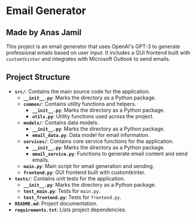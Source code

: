 # Email Generator

## Made by Anas Jamil

This project is an email generator that uses OpenAI's GPT-3 to generate professional emails based on user input. It includes a GUI frontend built with `customtkinter` and integrates with Microsoft Outlook to send emails.

## Project Structure
- **`src/`**: Contains the main source code for the application.
  - **`__init__.py`**: Marks the directory as a Python package.
  - **`common/`**: Contains utility functions and helpers.
    - **`__init__.py`**: Marks the directory as a Python package.
    - **`utils.py`**: Utility functions used across the project.
  - **`models/`**: Contains data models.
    - **`__init__.py`**: Marks the directory as a Python package.
    - **`email_data.py`**: Data model for email information.
  - **`services/`**: Contains core service functions for the application.
    - **`__init__.py`**: Marks the directory as a Python package.
    - **`email_service.py`**: Functions to generate email content and send emails.
  - **`main.py`**: Main script for email generation and sending.
  - **`frontend.py`**: GUI frontend built with customtkinter.
- **`tests/`**: Contains unit tests for the application.
  - **`__init__.py`**: Marks the directory as a Python package.
  - **`test_main.py`**: Tests for `main.py`.
  - **`test_frontend.py`**: Tests for `frontend.py`.
- **`README.md`**: Project documentation.
- **`requirements.txt`**: Lists project dependencies.
